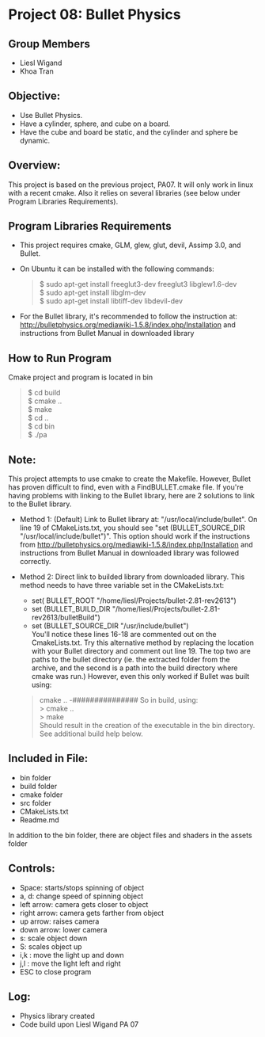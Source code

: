Project 08: Bullet Physics
========================================

Group Members
---------------------------
- Liesl Wigand
- Khoa Tran


Objective:
---------------------------
* Use Bullet Physics.   
* Have a cylinder, sphere, and cube on a board.   
* Have the cube and board be static, and the cylinder and sphere be dynamic.   


Overview:
----------------------------
This project is based on the previous project, PA07. It will only work in linux with a recent cmake. Also it relies on several libraries (see below under Program Libraries Requirements). 


Program Libraries Requirements
------------------------------------------------    
* This project requires cmake, GLM, glew, glut, devil, Assimp 3.0, and Bullet.   
* On Ubuntu it can be installed with the following commands:
    
   >$ sudo apt-get install freeglut3-dev freeglut3 libglew1.6-dev    
   >$ sudo apt-get install libglm-dev    
   >$ sudo apt-get install libtiff-dev libdevil-dev   

* For the Bullet library, it's recommended to follow the instruction at: http://bulletphysics.org/mediawiki-1.5.8/index.php/Installation and instructions from Bullet Manual in downloaded library


How to Run Program
-------------------------------
Cmake project and program is located in bin

   >$ cd build    
   >$ cmake ..    
   >$ make  
   >$ cd ..    
   >$ cd bin    
   >$ ./pa

Note:
--------------------------
This project attempts to use cmake to create the Makefile. However, Bullet has proven difficult to find, even with a FindBULLET.cmake file.  If you're having problems with linking to the Bullet library, here are 2 solutions to link to the Bullet library.

* Method 1:  (Default) Link to Bullet library at: "/usr/local/include/bullet".  On line 19 of CMakeLists.txt, you should see "set (BULLET_SOURCE_DIR "/usr/local/include/bullet")".  This option should work if the instructions from http://bulletphysics.org/mediawiki-1.5.8/index.php/Installation and instructions from Bullet Manual in downloaded library was followed correctly.

* Method 2:  Direct link to builded library from downloaded library.  This method needs to have three variable set in the CMakeLists.txt:   
	- set( BULLET_ROOT "/home/liesl/Projects/bullet-2.81-rev2613")   
	- set (BULLET_BUILD_DIR "/home/liesl/Projects/bullet-2.81-rev2613/bulletBuild")   
	- set (BULLET_SOURCE_DIR "/usr/include/bullet")   
	You'll notice these lines 16-18 are commented out on the CmakeLists.txt.  Try this alternative method by replacing the location with your Bullet directory and comment out line 19.  The top two are paths to the bullet directory (ie. the extracted folder from the archive, and the second is a path into the build directory where cmake was run.) However, even this only worked if Bullet was built using: 
	> cmake .. -###############
	So in build, using:    
	   > cmake ..    
	   > make    		  
	Should result in the creation of the executable in the bin directory. See additional build help below.    


Included in File:
---------------------------------------
- bin folder 
- build folder
- cmake folder
- src folder
- CMakeLists.txt
- Readme.md
   
In addition to the bin folder, there are object files and shaders in the assets folder

Controls:
---------------------------------
  
* Space: starts/stops spinning of object    
* a, d: change speed of spinning object    
* left arrow: camera gets closer to object    
* right arrow: camera gets farther from object    
* up arrow: raises camera    
* down arrow: lower camera    
* s: scale object down    
* S: scales object up
* i,k : move the light up and down    
* j,l : move the light left and right    
* ESC to close program   
    
Log:
------------------------------
*  Physics library created
*  Code build upon Liesl Wigand PA 07
    
